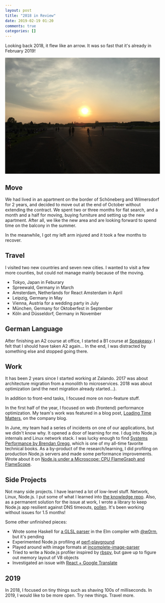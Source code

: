 ```yaml
---
layout: post
title: "2018 in Review"
date: 2019-02-19 01:20
comments: true
categories: []
---
```


Looking back 2018, it flew like an arrow. It was so fast that it's already in February 2019!

![Sunset at Tempelhof in April](/images/tempelhof.jpg)

## Move

We had lived in an apartment on the border of Schöneberg and Wilmersdorf for 2 years, and decided to move out at the end of October without extending the contract. We spent two or three months for flat search, and a month and a half for moving, buying furniture and setting up the new apartment. After all, we like the new area and are looking forward to spend time on the balcony in the summer.

In the meanwhile, I got my left arm injured and it took a few months to recover.

## Travel

I visited two new countries and seven new cities. I wanted to visit a few more counties, but could not manage mainly because of the moving.

- Tokyo, Japan in Feburary
- Spreewald, Germany in March
- Amsterdam, Netherlands for React Amsterdam in April
- Leipzig, Germany in May
- Vienna, Austria for a wedding party in July
- München, Germany for Oktoberfest in September
- Köln and Düsseldorf, Germany in November

## German Language

After finishing an A2 course at office, I started a B1 course at [Speakeasy](https://www.speakeasysprachzeug.de/en). I felt that I should have taken A2 again... In the end, I was distracted by something else and stopped going there.

## Work

It has been 2 years since I started working at Zalando. 2017 was about architecture migration from a monolith to microservices. 2018 was about optimization (and the next migration already started...).

In addition to front-end tasks, I focused more on non-feature stuff.

In the first half of the year, I focused on web (frontend) performance optimization. My team's work was featured in a blog post, [Loading Time Matters](https://jobs.zalando.com/tech/blog/loading-time-matters/), on the company blog.

In June, my team had a series of incidents on one of our applications, but we didn't know why. It opened a door of learning for me. I dug into Node.js internals and Linux network stack. I was lucky enough to find [Systems Performance by Brendan Gregg](http://www.brendangregg.com/sysperfbook.html), which is one of my all-time favorite technical books. As a by-product of the research/learning, I did profiling on production Node.js servers and made some performance improvements. Wrote about it on [Node.js under a Microscope: CPU FlameGraph and FlameScope](/blog/2018/09/16/node-js-under-a-microscope/).

## Side Projects

Not many side projects. I have learned a lot of low-level stuff. Network, Linux, Node.js. I put some of what I learned into [the knowledge repo](https://github.com/shuhei/knowledge). Also, as a permanent solution for the issue at work, I wrote a library to keep Node.js app resilient against DNS timeouts, [pollen](https://github.com/shuhei/pollen). It's been working without issues for 1.5 months!

Some other unfinished pieces:

- Wrote some Haskell for [a GLSL parser](https://github.com/shuhei/elm-compiler/pull/1) in the Elm compiler with [@w0rm](https://github.com/w0rm), but it's pending
- Experimented Node.js profiling at [perf-playground](https://github.com/shuhei/perf-playground)
- Played around with image formats at [incomplete-image-parser](https://github.com/shuhei/incomplete-image-parser)
- Tried to write a Node.js profiler inspired by [rbspy](https://github.com/rbspy/rbspy), but gave up to figure out memory layout of V8 objects
- Investigated an issue with [React + Google Translate](https://github.com/facebook/react/issues/11538#issuecomment-390386520)

## 2019

In 2018, I focused on tiny things such as shaving 100s of milliseconds. In 2019, I would like to be more open. Try new things. Travel more.
